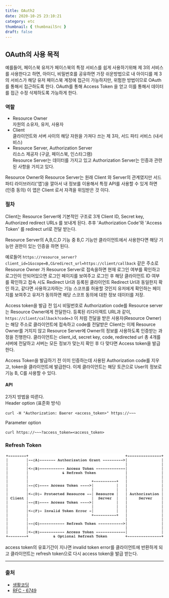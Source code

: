 ```yaml
---
title: OAuth2
date: 2020-10-25 23:10:21
category: etc
thumbnail: { thumbnailSrc }
draft: false
---
```


## OAuth의 사용 목적
예를들어, 페이스북 유저가 페이스북의 특정 서비스를 쉽게 사용하기위해 제 3의 서비스를 사용한다고 하면,
아이디, 비밀번호를 공유하면 가장 쉬운방법으로 내 아이디를 제 3의 서비스가 해당 유저 페이스북 계정에 접근이 가능하지만, 위험한 방법이므로 OAuth를 통해서 접근하도록 한다. OAuth를 통해 Access Token 을 얻고 이를 통해서 데이터를 접근 수정 삭제하도록 가능하게 한다.

### 역할

- Resource Owner<br/>
  자원의 소유자, 유저, 사용자
- Client<br/>
  클라이언트와 서버 사이의 해당 자원을 가져다 쓰는 제 3자, 서드 파티 서비스 (내서비스)
- Resource Server, Authorization Server<br/>
  리소스 제공자 (구글, 페이스북, 인스타그램)<br/>
  Resource Server는 데이터를 가지고 있고 Authorization Server는 인증과 관련된 사항을 가지고 있다.
  
Resource Owner와 Resource Server는 원래 Client 와 Server의 관계였지만 서드 파티 라이브러리('앱')을 깔아서 내 정보를 이용해서 특정 API를 사용할 수 있게 하면 (인증 동의) 이 앱은 Client 로서 자격을 위임받은 것 이다.

### 절차

Client는 Resource Server에 기본적인 구조로 3개 Client ID, Secret key, Authorized redirect URLs 를 보내게 된다. 추후 'Authorization Code'와 'Access Token' 를 redirect url로 전달 받는다.<br/>

Resource Server의 A,B,C,D 기능 중 B,C 기능만 클라이언트에서 사용한다면 해당 기능만 권한이 있는 인증을 하면 된다.<br/>

예로들어 `https://resource_server?client_id=1&scope=B,C&redirect_url=https://client/callback` 같은 주소로 Resource Owner 가 Resource Server로 접속을하면 현재 로그인 여부를 확인하고 로그인이 안되어있으면 로그인 페이지를 보여주고 로그인 후 해당 클라이언트 ID 여부를 확인하고 접속 시도 Redirect Url과 등록된 클라이언트 Redirect Url과 동일한지 확인 하고, 같다면 사용하고자하는 기능 스코프를 허용할 것인지 유저에게 확인하는 페이지를 보여주고 유저가 동의하면 해당 스코프 동의에 대한 정보 데이터를 저장.<br/>

Access token을 발급 전 임시 비밀번호로 Authorization code를 Resource server는 Resource Owner에게 전달한다. 등록된 리다이렉트 URL과 같이, `https://client/callback?code=3` 이 처럼 전달을 받은 사용자(Resource Owner)는 해당 주소로 클라이언트에 접속하고 code를 전달받은 Client는 이제 Resource Owner를 거치지 않고 Resource Server에 Owner의 정보를 사용하도록 인증받는 과정을 진행한다. 클라이언트는 client_id, secret key, code, redirected url 총 4개를 서버에 전달하고 서버는 모든 정보가 맞는지 확인 후 다 맞다면 Access token을 발급한다.<br/>

Access Token을 발급하기 전 이미 인증하는데 사용된 Authorization code를 지우고, token을 클라이언트에 발급한다. 이제 클라이언트는 해당 토큰으로 User의 정보로 기능 B, C를 사용할 수 있다.<br/>

#### API

2가지 방법을 따른다.<br/>
Header option (표준화 방식)
```
curl -H "Authorization: Baerer <access_token>" https://~~~
```
Parameter option
```
curl https://~~~?access_token=<access_token>
```

### Refresh Token

![](./images/Refresh_token.png)

access token의 유효기간이 지나면 invalid token error를 클라이언트에 반환하게 되고 클라이언트는 refresh token으로 다시 access token을 발급 받는다.




----------

### 출처

- [생활코딩](https://opentutorials.org/course/3405/22004)
- [RFC - 6749](https://tools.ietf.org/html/rfc6749#section-1.5)
